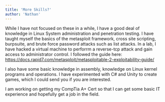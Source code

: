 ```yaml
---
title: 'More Skills?'
author: 'Nathan'
---
```


While I have not focused on these in a while, I have a good deal of knowledge in Linux System administration and penetration testing. I have taught myself the basics of the metasploit framework, cross site scripting, burpsuite, and brute force password attacks such as list attacks. In a lab, I have hacked a virtual machine to perforrm a reverse-tcp attack and gain access to administrator control. I followed the guide here: 
https://docs.rapid7.com/metasploit/metasploitable-2-exploitability-guide/

I also have some basic knowledge in assembly, knowledge on Linux kernel programs and operations. I have experimented with C# and Unity to create games, which I could send you if you are interested. 

I am working on getting my CompTia A+ Cert so that I can get some basic IT experience and hopefully get a job in the field.